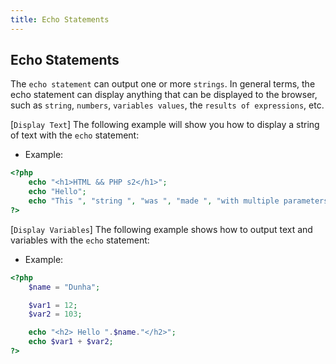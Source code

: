```yaml
---
title: Echo Statements
---
```

## Echo Statements

The `echo statement` can output one or more `strings`. In general terms, the echo statement can display anything that can be displayed to the browser, such as `string`, `numbers`, `variables values`, the `results of expressions`, etc.

[`Display Text`]
The following example will show you how to display a string of text with the `echo` statement:

- Example:

```PHP
<?php
	echo "<h1>HTML && PHP s2</h1>";
	echo "Hello";
	echo "This ", "string ", "was ", "made ", "with multiple parameters.";
?>
```

[`Display Variables`]
The following example shows how to output text and variables with the `echo` statement:

- Example:

```PHP
<?php
	$name = "Dunha";

	$var1 = 12;
	$var2 = 103;

	echo "<h2> Hello ".$name."</h2>";
	echo $var1 + $var2;
?>
```
